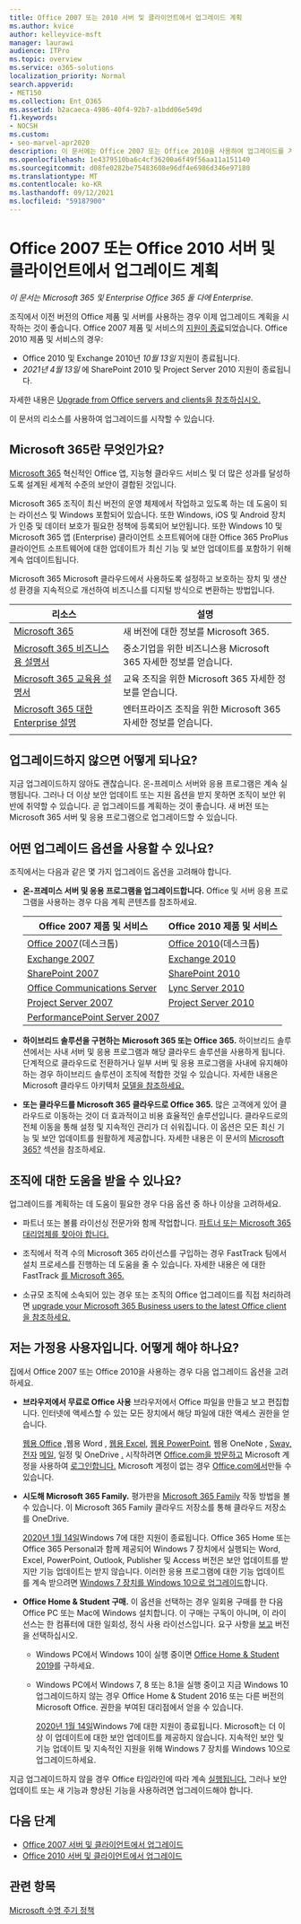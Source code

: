 ```yaml
---
title: Office 2007 또는 2010 서버 및 클라이언트에서 업그레이드 계획
ms.author: kvice
author: kelleyvice-msft
manager: laurawi
audience: ITPro
ms.topic: overview
ms.service: o365-solutions
localization_priority: Normal
search.appverid:
- MET150
ms.collection: Ent_O365
ms.assetid: b2acaeca-4986-40f4-92b7-a1bdd06e549d
f1.keywords:
- NOCSH
ms.custom:
- seo-marvel-apr2020
description: 이 문서에는 Office 2007 또는 Office 2010을 사용하여 업그레이드를 계획하는 데 도움이 되는 리소스가 포함되어 있습니다.
ms.openlocfilehash: 1e4379510ba6c4cf36200a6f49f56aa11a151140
ms.sourcegitcommit: d08fe0282be75483608e96df4e6986d346e97180
ms.translationtype: MT
ms.contentlocale: ko-KR
ms.lasthandoff: 09/12/2021
ms.locfileid: "59187900"
---
```

# <a name="plan-your-upgrade-from-office-2007-or-office-2010-servers-and-clients"></a>Office 2007 또는 Office 2010 서버 및 클라이언트에서 업그레이드 계획

*이 문서는 Microsoft 365 및 Enterprise Office 365 둘 다에 Enterprise.*

조직에서 이전 버전의 Office 제품 및 서버를 사용하는 경우 이제 업그레이드 계획을 시작하는 것이 좋습니다. Office 2007 제품 및 서비스의 [지원이 종료](upgrade-from-office-2007-servers-and-products.md)되었습니다. Office 2010 제품 및 서비스의 경우:

- Office 2010 및 Exchange 2010년 *10월 13일* 지원이 종료됩니다. 
- *2021년 4월 13일* 에 SharePoint 2010 및 Project Server 2010 지원이 종료됩니다. 

자세한 내용은 [Upgrade from Office servers and clients을 참조하십시오.](upgrade-from-office-2010-servers-and-products.md)

이 문서의 리소스를 사용하여 업그레이드를 시작할 수 있습니다.

## <a name="what-is-microsoft-365"></a>Microsoft 365란 무엇인가요?

[Microsoft 365](https://www.microsoft.com/microsoft-365) 혁신적인 Office 앱, 지능형 클라우드 서비스 및 더 많은 성과를 달성하도록 설계된 세계적 수준의 보안이 결합된 것입니다.

Microsoft 365 조직이 최신 버전의 운영 체제에서 작업하고 있도록 하는 데 도움이 되는 라이선스 및 Windows 포함되어 있습니다. 또한 Windows, iOS 및 Android 장치가 인증 및 데이터 보호가 필요한 정책에 등록되어 보안됩니다. 또한 Windows 10 및 Microsoft 365 앱 (Enterprise) 클라이언트 소프트웨어에 대한 Office 365 ProPlus 클라이언트 소프트웨어에 대한 업데이트가 최신 기능 및 보안 업데이트를 포함하기 위해 계속 업데이트됩니다.
  
Microsoft 365 Microsoft 클라우드에서 사용하도록 설정하고 보호하는 장치 및 생산성 환경을 지속적으로 개선하여 비즈니스를 디지털 방식으로 변환하는 방법입니다.
 
|리소스|설명|
|---|---|
|[Microsoft 365](https://www.microsoft.com/microsoft-365)|새 버전에 대한 정보를 Microsoft 365.|
|[Microsoft 365 비즈니스용 설명서](../admin/index.yml)|중소기업을 위한 비즈니스용 Microsoft 365 자세한 정보를 얻습니다.|
|[Microsoft 365 교육용 설명서](/microsoft-365/education/)|교육 조직을 위한 Microsoft 365 자세한 정보를 얻습니다.|
|[Microsoft 365 대한 Enterprise 설명](./index.yml)|엔터프라이즈 조직을 위한 Microsoft 365 자세한 정보를 얻습니다.|
|||

## <a name="what-happens-if-i-dont-upgrade"></a>업그레이드하지 않으면 어떻게 되나요?

지금 업그레이드하지 않아도 괜찮습니다. 온-프레미스 서버와 응용 프로그램은 계속 실행됩니다. 그러나 더 이상 보안 업데이트 또는 지원 옵션을 받지 못하면 조직이 보안 위반에 취약할 수 있습니다. 곧 업그레이드를 계획하는 것이 좋습니다. 새 버전 또는 Microsoft 365 서버 및 응용 프로그램으로 업그레이드할 수 있습니다.

## <a name="what-upgrade-options-are-available"></a>어떤 업그레이드 옵션을 사용할 수 있나요?      

조직에서는 다음과 같은 몇 가지 업그레이드 옵션을 고려해야 합니다.

- **온-프레미스 서버 및 응용 프로그램을 업그레이드합니다.** Office 및 서버 응용 프로그램을 사용하는 경우 다음 계획 콘텐츠를 참조하세요.<br/> 

  |Office 2007 제품 및 서비스|Office 2010 제품 및 서비스|
  |---|---|
  |[Office 2007](/DeployOffice/office-2007-end-support-roadmap)(데스크톱)|[Office 2010](/DeployOffice/office-2010-end-support-roadmap)(데스크톱)|
  |[Exchange 2007](exchange-2007-end-of-support.md)|[Exchange 2010](exchange-2010-end-of-support.md)|
  |[SharePoint 2007](sharepoint-2007-end-of-support.md)|[SharePoint 2010](upgrade-from-sharepoint-2010.md)|
  |[Office Communications Server](/skypeforbusiness/plan-your-deployment/upgrade)|[Lync Server 2010](/skypeforbusiness/plan-your-deployment/upgrade)|
  |[Project Server 2007](project-server-2007-end-of-support.md)|[Project Server 2010](project-server-2010-end-of-support.md)|
  |[PerformancePoint Server 2007](pps-2007-end-of-support.md)||
 
- **하이브리드 솔루션을 구현하는 Microsoft 365 또는 Office 365.** 하이브리드 솔루션에서는 사내 서버 및 응용 프로그램과 해당 클라우드 솔루션을 사용하게 됩니다. 단계적으로 클라우드로 전환하거나 일부 서버 및 응용 프로그램을 사내에 유지해야 하는 경우 하이브리드 솔루션이 조직에 적합한 것일 수 있습니다. 자세한 내용은 Microsoft 클라우드 아키텍처 [모델을 참조하세요.](../solutions/cloud-architecture-models.md) 
    
- **또는 클라우드를 Microsoft 365 클라우드로 Office 365.** 많은 고객에게 있어 클라우드로 이동하는 것이 더 효과적이고 비용 효율적인 솔루션입니다. 클라우드로의 전체 이동을 통해 설정 및 지속적인 관리가 더 쉬워집니다. 이 옵션은 모든 최신 기능 및 보안 업데이트를 원활하게 제공합니다. 자세한 내용은 이 문서의 [Microsoft 365?](#what-is-microsoft-365) 섹션을 참조하세요.
    
## <a name="can-i-get-help-for-my-organization"></a>조직에 대한 도움을 받을 수 있나요?

업그레이드를 계획하는 데 도움이 필요한 경우 다음 옵션 중 하나 이상을 고려하세요.

- 파트너 또는 볼륨 라이선싱 전문가와 함께 작업합니다. [파트너 또는 Microsoft 365 대리업체를 찾아야 합니다.](https://support.office.com/article/b6c18a9b-2aed-4c84-9d75-af709160258c.aspx) 

- 조직에서 적격 수의 Microsoft 365 라이선스를 구입하는 경우 FastTrack 팀에서 설치 프로세스를 진행하는 데 도움을 줄 수 있습니다. 자세한 내용은 에 대한 FastTrack [를 Microsoft 365.](https://www.microsoft.com/fasttrack/microsoft-365)

- 소규모 조직에 소속되어 있는 경우 또는 조직의 Office 업그레이드를 직접 처리하려면 [upgrade your Microsoft 365 Business users to the latest Office client 을 참조하세요.](/office365/admin/setup/upgrade-users-to-latest-office-client) 
  
## <a name="im-a-home-user-what-do-i-do"></a>저는 가정용 사용자입니다. 어떻게 해야 하나요?

집에서 Office 2007 또는 Office 2010을 사용하는 경우 다음 업그레이드 옵션을 고려하세요.

- **브라우저에서 무료로 Office 사용** 브라우저에서 Office 파일을 만들고 보고 편집합니다. 인터넷에 액세스할 수 있는 모든 장치에서 해당 파일에 대한 액세스 권한을 얻습니다. 

  [웹용 Office](https://products.office.com/office-online/documents-spreadsheets-presentations-office-online) [,](https://go.microsoft.com/fwlink/p/?linkid=746664)웹용 Word , [웹용 Excel](https://go.microsoft.com/fwlink/p/?linkid=746665), [웹용 PowerPoint](https://go.microsoft.com/fwlink/p/?linkid=746666), 웹용 OneNote , [Sway,](https://go.microsoft.com/fwlink/p/?linkid=746675) [전자](https://go.microsoft.com/fwlink/p/?linkid=746676) [메일,](https://go.microsoft.com/fwlink/p/?linkid=746674) [](https://go.microsoft.com/fwlink/p/?linkid=746678)일정 및 OneDrive [.](https://go.microsoft.com/fwlink/p/?linkid=746679) 시작하려면 [Office.com을 방문하고](https://office.com) Microsoft 계정을 사용하여 [로그인합니다.](https://account.microsoft.com/account) Microsoft 계정이 없는 경우 [Office.com에서](https://office.com)만들 수 있습니다.

- **시도해 Microsoft 365 Family.** 평가판을 [Microsoft 365 Family](https://www.microsoft.com/microsoft-365/p/microsoft-365-family/cfq7ttc0k5dm?rtc=2&activetab=pivot:overviewtab) 작동 방법을 볼 수 있습니다. 이 Microsoft 365 Family 클라우드 저장소를 통해 클라우드 저장소를 OneDrive.

  [2020년 1월 14일](https://www.microsoft.com/microsoft-365/windows/end-of-windows-7-support)Windows 7에 대한 지원이 종료됩니다. Office 365 Home 또는 Office 365 Personal과 함께 제공되어 Windows 7 장치에서 실행되는 Word, Excel, PowerPoint, Outlook, Publisher 및 Access 버전은 보안 업데이트를 받지만 기능 업데이트는 받지 않습니다. 이러한 응용 프로그램에 대한 기능 업데이트를 계속 받으려면 [Windows 7 장치를 Windows 10으로 업그레이드](https://support.microsoft.com/help/12435/windows-10-upgrade-faq)합니다.
    
- **Office Home &amp; Student 구매.** 이 옵션을 선택하는 경우 일회용 구매를 한 다음 Office PC 또는 Mac에 Windows 설치합니다. 이 구매는 구독이 아니며, 이 라이선스는 한 컴퓨터에 대한 일회성, 정식 사용 라이선스입니다. 요구 사항을 [보고](https://office.com/systemrequirements) 버전을 선택하십시오.

  - Windows PC에서 Windows 10이 실행 중이면 [Office Home & Student 2019](https://www.microsoft.com/p/office-home-student-2019/cfq7ttc0k7c8)를 구하세요.

  - Windows PC에서 Windows 7, 8 또는 8.1을 실행 중이고 지금 Windows 10 업그레이드하지 않는 경우 Office Home & Student 2016 또는 다른 버전의 Microsoft Office. 권한을 부여된 대리점에서 얻을 수 있습니다.
     
    [2020년 1월 14일](https://www.microsoft.com/microsoft-365/windows/end-of-windows-7-support)Windows 7에 대한 지원이 종료됩니다. Microsoft는 더 이상 이 업데이트에 대한 보안 업데이트를 제공하지 않습니다. 지속적인 보안 및 기능 업데이트 및 지속적인 지원을 위해 Windows 7 장치를 Windows 10으로 업그레이드하세요.

지금 업그레이드하지 않을 경우 Office 타임라인에 따라 계속 [실행됩니다.](https://support.microsoft.com/lifecycle/search/13615) 그러나 보안 업데이트 또는 새 기능과 향상된 기능을 사용하려면 업그레이드해야 합니다.
   
## <a name="next-steps"></a>다음 단계

- [Office 2007 서버 및 클라이언트에서 업그레이드](upgrade-from-office-2007-servers-and-products.md)
- [Office 2010 서버 및 클라이언트에서 업그레이드](upgrade-from-office-2010-servers-and-products.md)
   
## <a name="related-topics"></a>관련 항목
  
[Microsoft 수명 주기 정책](/lifecycle/)